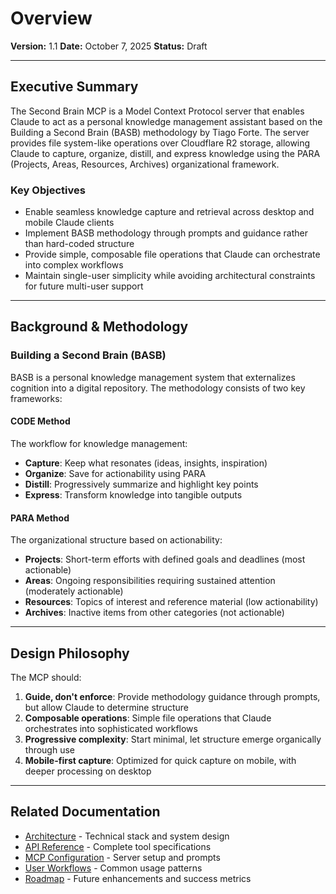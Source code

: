 # Overview

**Version:** 1.1
**Date:** October 7, 2025
**Status:** Draft

---

## Executive Summary

The Second Brain MCP is a Model Context Protocol server that enables Claude to act as a personal knowledge management assistant based on the Building a Second Brain (BASB) methodology by Tiago Forte. The server provides file system-like operations over Cloudflare R2 storage, allowing Claude to capture, organize, distill, and express knowledge using the PARA (Projects, Areas, Resources, Archives) organizational framework.

### Key Objectives

- Enable seamless knowledge capture and retrieval across desktop and mobile Claude clients
- Implement BASB methodology through prompts and guidance rather than hard-coded structure
- Provide simple, composable file operations that Claude can orchestrate into complex workflows
- Maintain single-user simplicity while avoiding architectural constraints for future multi-user support

---

## Background & Methodology

### Building a Second Brain (BASB)

BASB is a personal knowledge management system that externalizes cognition into a digital repository. The methodology consists of two key frameworks:

#### CODE Method
The workflow for knowledge management:
- **Capture**: Keep what resonates (ideas, insights, inspiration)
- **Organize**: Save for actionability using PARA
- **Distill**: Progressively summarize and highlight key points
- **Express**: Transform knowledge into tangible outputs

#### PARA Method
The organizational structure based on actionability:
- **Projects**: Short-term efforts with defined goals and deadlines (most actionable)
- **Areas**: Ongoing responsibilities requiring sustained attention (moderately actionable)
- **Resources**: Topics of interest and reference material (low actionability)
- **Archives**: Inactive items from other categories (not actionable)

---

## Design Philosophy

The MCP should:

1. **Guide, don't enforce**: Provide methodology guidance through prompts, but allow Claude to determine structure
2. **Composable operations**: Simple file operations that Claude orchestrates into sophisticated workflows
3. **Progressive complexity**: Start minimal, let structure emerge organically through use
4. **Mobile-first capture**: Optimized for quick capture on mobile, with deeper processing on desktop

---

## Related Documentation

- [Architecture](./architecture.md) - Technical stack and system design
- [API Reference](./api-reference.md) - Complete tool specifications
- [MCP Configuration](./mcp-configuration.md) - Server setup and prompts
- [User Workflows](./user-workflows.md) - Common usage patterns
- [Roadmap](./roadmap.md) - Future enhancements and success metrics
